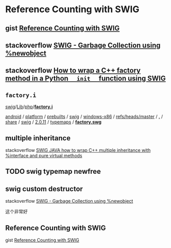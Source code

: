 # Reference Counting with SWIG

## gist [Reference Counting with SWIG](https://gist.github.com/burlen/aa8ed63224ca91e1d9a74c3c42b39d74)





## stackoverflow [SWIG - Garbage Collection using %newobject](https://stackoverflow.com/questions/4576597/swig-garbage-collection-using-newobject)



## stackoverflow [How to wrap a C++ factory method in a Python `__init__` function using SWIG](https://stackoverflow.com/questions/9790721/how-to-wrap-a-c-factory-method-in-a-python-init-function-using-swig)



## `factory.i`

[swig](https://github.com/swig/swig)/[Lib](https://github.com/swig/swig/tree/master/Lib)/[php](https://github.com/swig/swig/tree/master/Lib/php)/[**factory.i**](https://github.com/swig/swig/blob/master/Lib/php/factory.i)



[android](https://android.googlesource.com/?format=HTML) / [platform](https://android.googlesource.com/platform/) / [prebuilts](https://android.googlesource.com/platform/prebuilts/) / [swig](https://android.googlesource.com/platform/prebuilts/swig/) / [windows-x86](https://android.googlesource.com/platform/prebuilts/swig/windows-x86/) / [refs/heads/master](https://android.googlesource.com/platform/prebuilts/swig/windows-x86/+/refs/heads/master) / [.](https://android.googlesource.com/platform/prebuilts/swig/windows-x86/+/refs/heads/master/) / [share](https://android.googlesource.com/platform/prebuilts/swig/windows-x86/+/refs/heads/master/share) / [swig](https://android.googlesource.com/platform/prebuilts/swig/windows-x86/+/refs/heads/master/share/swig?autodive=0) / [2.0.11](https://android.googlesource.com/platform/prebuilts/swig/windows-x86/+/refs/heads/master/share/swig/2.0.11) / [typemaps](https://android.googlesource.com/platform/prebuilts/swig/windows-x86/+/refs/heads/master/share/swig/2.0.11/typemaps) / [**factory.swg**](https://android.googlesource.com/platform/prebuilts/swig/windows-x86/+/refs/heads/master/share/swig/2.0.11/typemaps/factory.swg)



## multiple inheritance

stackoverflow [SWIG JAVA how to wrap C++ multiple inheritance with %interface and pure virtual methods](https://stackoverflow.com/questions/38358017/swig-java-how-to-wrap-c-multiple-inheritance-with-interface-and-pure-virtual)



## TODO swig  typemap newfree



## swig custom destructor

stackoverflow [SWIG - Garbage Collection using %newobject](https://stackoverflow.com/questions/4576597/swig-garbage-collection-using-newobject)

这个非常好

## Reference Counting with SWIG

gist [Reference Counting with SWIG](https://gist.github.com/burlen/aa8ed63224ca91e1d9a74c3c42b39d74)